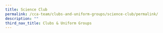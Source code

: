 ```yaml
---
title: Science Club
permalink: /cca-team/clubs-and-uniform-groups/science-club/permalink/
description: ""
third_nav_title: Clubs & Uniform Groups
---
```


